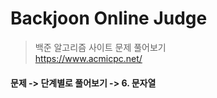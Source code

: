 # Backjoon Online Judge 
> 백준 알고리즘 사이트 문제 풀어보기   
> <https://www.acmicpc.net/>

#### 문제 -> 단계별로 풀어보기 -> 6. 문자열
